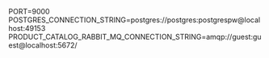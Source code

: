 PORT=9000
POSTGRES_CONNECTION_STRING=postgres://postgres:postgrespw@localhost:49153
PRODUCT_CATALOG_RABBIT_MQ_CONNECTION_STRING=amqp://guest:guest@localhost:5672/
